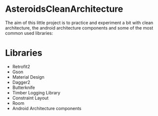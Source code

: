 # AsteroidsCleanArchitecture

The aim of this little project is to practice and experiment a bit with
 clean architecture, the android architecture components and some of the
  most common used libraries:

# Libraries 

* Retrofit2
* Gson
* Material Design
* Dagger2
* Butterknife
* Timber Logging Library
* Constraint Layout
* Room
* Android Architecture components
